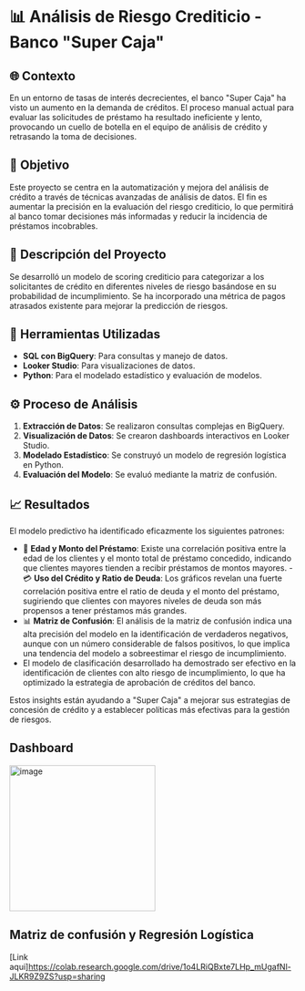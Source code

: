 # 📊 Análisis de Riesgo Crediticio - Banco "Super Caja"

## 🌐 Contexto

En un entorno de tasas de interés decrecientes, el banco "Super Caja" ha visto un aumento en la demanda de créditos. El proceso manual actual para evaluar las solicitudes de préstamo ha resultado ineficiente y lento, provocando un cuello de botella en el equipo de análisis de crédito y retrasando la toma de decisiones.

## 🎯 Objetivo

Este proyecto se centra en la automatización y mejora del análisis de crédito a través de técnicas avanzadas de análisis de datos. El fin es aumentar la precisión en la evaluación del riesgo crediticio, lo que permitirá al banco tomar decisiones más informadas y reducir la incidencia de préstamos incobrables.

## 📝 Descripción del Proyecto

Se desarrolló un modelo de scoring crediticio para categorizar a los solicitantes de crédito en diferentes niveles de riesgo basándose en su probabilidad de incumplimiento. Se ha incorporado una métrica de pagos atrasados existente para mejorar la predicción de riesgos.

## 🔧 Herramientas Utilizadas

- **SQL con BigQuery**: Para consultas y manejo de datos.
- **Looker Studio**: Para visualizaciones de datos.
- **Python**: Para el modelado estadístico y evaluación de modelos.

## ⚙️ Proceso de Análisis

1. **Extracción de Datos**: Se realizaron consultas complejas en BigQuery.
2. **Visualización de Datos**: Se crearon dashboards interactivos en Looker Studio.
3. **Modelado Estadístico**: Se construyó un modelo de regresión logística en Python.
4. **Evaluación del Modelo**: Se evaluó mediante la matriz de confusión.

## 📈 Resultados

El modelo predictivo ha identificado eficazmente los siguientes patrones:

- 🚀 **Edad y Monto del Préstamo**: Existe una correlación positiva entre la edad de los clientes y el monto total de préstamo concedido, indicando que clientes mayores tienden a recibir préstamos de montos mayores.
-💳 **Uso del Crédito y Ratio de Deuda**: Los gráficos revelan una fuerte correlación positiva entre el ratio de deuda y el monto del préstamo, sugiriendo que clientes con mayores niveles de deuda son más propensos a tener préstamos más grandes.
- 📊 **Matriz de Confusión**: El análisis de la matriz de confusión indica una alta precisión del modelo en la identificación de verdaderos negativos, aunque con un número considerable de falsos positivos, lo que implica una tendencia del modelo a sobreestimar el riesgo de incumplimiento.
- El modelo de clasificación desarrollado ha demostrado ser efectivo en la identificación de clientes con alto riesgo de incumplimiento, lo que ha optimizado la estrategia de aprobación de créditos del banco.


Estos insights están ayudando a "Super Caja" a mejorar sus estrategias de concesión de crédito y a establecer políticas más efectivas para la gestión de riesgos.

## Dashboard 

<img width="256" alt="image" src="https://github.com/Yesi0/an-lisis-riesgo-relativo-crediticio/assets/125078076/7ff1fca3-b2fb-4b0b-b1a4-d5eb96bcc6e2">

## Matriz de confusión y Regresión Logística
[Link aqui]https://colab.research.google.com/drive/1o4LRiQBxte7LHp_mUgafNl-JLKR9Z9ZS?usp=sharing
